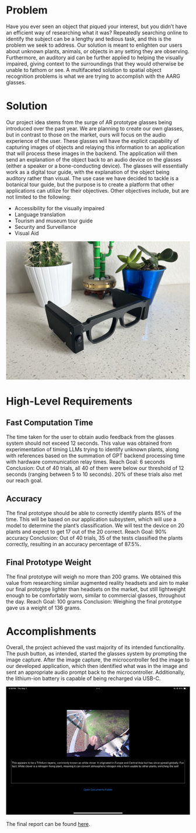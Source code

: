 # Problem
Have you ever seen an object that piqued your interest, but you didn’t have an efficient way of researching what it was? Repeatedly searching online to identify the subject can be a lengthy and tedious task, and this is the problem we seek to address. Our solution is meant to enlighten our users about unknown plants, animals, or objects in any setting they are observing.
Furthermore, an auditory aid can be further applied to helping the visually impaired, giving context to the surroundings that they would otherwise be unable to fathom or see. A multifaceted solution to spatial object recognition problems is what we are trying to accomplish with the AARG glasses.

# Solution
Our project idea stems from the surge of AR prototype glasses being introduced over the past year. We are planning to create our own glasses, but in contrast to those on the market, ours will focus on the audio experience of the user. These glasses will have the explicit capability of capturing images of objects and relaying this information to an application that will process these images in the backend. The application will then send an explanation of the object back to an audio device on the glasses (either a speaker or a bone-conducting device). 
The glasses will essentially work as a digital tour guide, with the explanation of the object being auditory rather than visual. The use case we have decided to tackle is a botanical tour guide, but the purpose is to create a platform that other applications can utilize for their objectives. Other objectives include, but are not limited to the following:
* Accessibility for the visually impaired
* Language translation
* Tourism and museum tour guide
* Security and Surveillance
* Visual Aid

![alt text](assembled.jpeg)

# High-Level Requirements
## Fast Computation Time
The time taken for the user to obtain audio feedback from the glasses system should not exceed 12 seconds. This value was obtained from experimentation of timing LLMs trying to identify unknown plants, along with references based on the summation of GPT backend processing time with hardware communication relay times. Reach Goal: 6 seconds
Conclusion: Out of 40 trials, all 40 of them were below our threshold of 12 seconds (ranging between 5 to 10 seconds). 20% of these trials also met our reach goal.

## Accuracy
The final prototype should be able to correctly identify plants 85% of the time. This will be based on our application subsystem, which will use a model to determine the plant’s classification. We will test the device on 20 plants and expect to get 17 out of the 20 correct. Reach Goal: 90% accuracy
Conclusion: Out of 40 trials, 35 of the tests classified the plants correctly, resulting in an accuracy percentage of 87.5%.

## Final Prototype Weight
The final prototype will weigh no more than 200 grams. We obtained this value from researching similar augmented reality headsets and aim to make our final prototype lighter than headsets on the market, but still lightweight enough to be comfortably worn, similar to commercial glasses, throughout the day. Reach Goal: 100 grams
Conclusion: Weighing the final prototype gave us a weight of 136 grams.

# Accomplishments
Overall, the project achieved the vast majority of its intended functionality. The push button, as intended, started the glasses system by prompting the image capture. After the image capture, the microcontroller fed the image to our developed application, which then identified what was in the image and sent an appropriate audio prompt back to the microcontroller. Additionally, the lithium-ion battery is capable of being recharged via USB-C.

![alt text](IMG_0266.png)

The final report can be found [here](FINAL_REPORT.pdf).